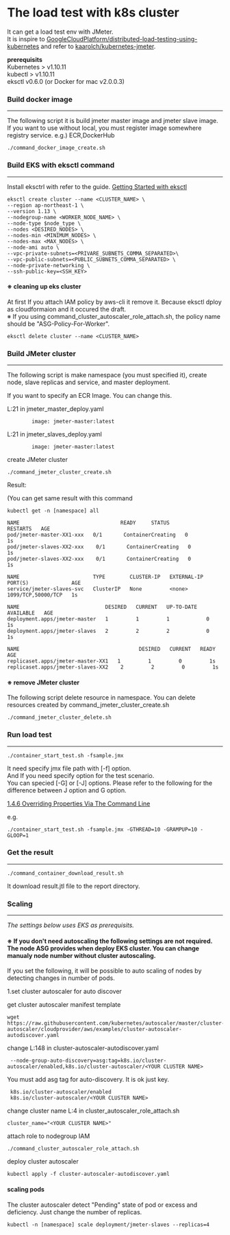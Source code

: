 # The load test with k8s cluster

It can get a load test env with JMeter.  
It is inspire to [GoogleCloudPlatform/distributed-load-testing-using-kubernetes](https://github.com/GoogleCloudPlatform/distributed-load-testing-using-kubernetes) and refer to [kaarolch/kubernetes-jmeter](https://github.com/kaarolch/kubernetes-jmeter).


**prerequisits**  
Kubernetes > v1.10.11  
kubectl > v1.10.11  
eksctl v0.6.0 (or Docker for mac v2.0.0.3)



### Build docker image
---
The following script it is build jmeter master image and jmeter slave image.
If you want to use without local, you must register image somewhere registry service.
 e.g.) ECR,DockerHub
```
./command_docker_image_create.sh
```

### Build EKS with eksctl command
---

Install eksctrl with refer to the guide.
[Getting Started with eksctl
](https://docs.aws.amazon.com/ja_jp/eks/latest/userguide/getting-started-eksctl.html)


```
eksctl create cluster --name <CLUSTER_NAME> \
--region ap-northeast-1 \
--version 1.13 \
--nodegroup-name <WORKER_NODE_NAME> \
--node-type $node_type \
--nodes <DESIRED_NODES> \
--nodes-min <MINIMUM_NODES> \
--nodes-max <MAX_NODES> \
--node-ami auto \
--vpc-private-subnets=<PRIVARE_SUBNETS_COMMA_SEPARATED>\
--vpc-public-subnets=<PUBLIC_SUBNETS_COMMA_SEPARATED> \
--node-private-networking \
--ssh-public-key=<SSH_KEY>
```

#### ※ cleaning up eks cluster
At first If you attach IAM policy by aws-cli it remove it.  Because eksctl dploy as cloudformaion and it occured the draft.   
※ If you using command_cluster_autoscaler_role_attach.sh, the policy name should be "ASG-Policy-For-Worker".
```
eksctl delete cluster --name <CLUSTER_NAME>
```


### Build JMeter cluster
---
The following script is make namespace (you must specified it), create node, slave replicas and service, and master deployment.

If you want to specify an ECR Image.
You can change this.

L:21 in jmeter_master_deploy.yaml 
```
        image: jmeter-master:latest
```
L:21 in jmeter_slaves_deploy.yaml 
```
        image: jmeter-master:latest
```

create JMeter cluster
```
./command_jmeter_cluster_create.sh
```

Result:

(You can get same result with this command
```
kubectl get -n [namespace] all
```

```
NAME                                 READY     STATUS              RESTARTS   AGE
pod/jmeter-master-XX1-xxx   0/1       ContainerCreating   0          1s
pod/jmeter-slaves-XX2-xxx    0/1       ContainerCreating   0          1s
pod/jmeter-slaves-XX2-xxx    0/1       ContainerCreating   0          1s

NAME                        TYPE        CLUSTER-IP   EXTERNAL-IP   PORT(S)              AGE
service/jmeter-slaves-svc   ClusterIP   None         <none>        1099/TCP,50000/TCP   1s

NAME                            DESIRED   CURRENT   UP-TO-DATE   AVAILABLE   AGE
deployment.apps/jmeter-master   1         1         1            0           1s
deployment.apps/jmeter-slaves   2         2         2            0           1s

NAME                                       DESIRED   CURRENT   READY     AGE
replicaset.apps/jmeter-master-XX1   1         1         0         1s
replicaset.apps/jmeter-slaves-XX2    2         2         0         1s
```

#### ※ remove JMeter cluster
The following script delete resource in namespace.
You can delete resources created by command_jmeter_cluster_create.sh

```
./command_jmeter_cluster_delete.sh
```


### Run load test
---
```
./container_start_test.sh -fsample.jmx
```
It need specify jmx file path with [-f] option.  
And If you need specify option for the test scenario.  
You can specied [-G] or [-J] options. 
Please refer to the following for the difference between J option and G option.

[1.4.6 Overriding Properties Via The Command Line](https://jmeter.apache.org/usermanual/get-started.html#override)

e.g. 
```
./container_start_test.sh -fsample.jmx -GTHREAD=10 -GRAMPUP=10 -GLOOP=1
```

### Get the result
---
```
./command_container_download_result.sh
```
It download result.jtl file to the report directory.  


### Scaling 
---

*The settings below uses EKS as prerequisits.*  

#### ※ If you don't need autoscaling the following settings are not required. The node ASG provides when deploy EKS cluster. You can change manualy node number without cluster autoscaling.  
  
If you set the following, it will be possible to auto scaling of nodes by detecting changes in number of pods.  

1.set cluster autoscaler for auto discover  

get cluster autoscaler manifest template
```
wget https://raw.githubusercontent.com/kubernetes/autoscaler/master/cluster-autoscaler/cloudprovider/aws/examples/cluster-autoscaler-autodiscover.yaml
```

change L:148 in cluster-autoscaler-autodiscover.yaml  
```
 --node-group-auto-discovery=asg:tag=k8s.io/cluster-autoscaler/enabled,k8s.io/cluster-autoscaler/<YOUR CLUSTER NAME>
```

You must add asg tag for auto-discovery. It is ok just key.
```
 k8s.io/cluster-autoscaler/enabled
 k8s.io/cluster-autoscaler/<YOUR CLUSTER NAME>
```

change cluster name L:4 in cluster_autoscaler_role_attach.sh  
```
cluster_name="<YOUR CLUSTER NAME>"
```

attach role to nodegroup IAM  
```
./command_cluster_autoscaler_role_attach.sh
```

deploy cluster autoscaler  
```
kubectl apply -f cluster-autoscaler-autodiscover.yaml
```

#### scaling pods
The cluster autoscaler detect "Pending" state of pod or excess and deficiency.
Just change the number of replicas.
```
kubectl -n [namespace] scale deployment/jmeter-slaves --replicas=4
```